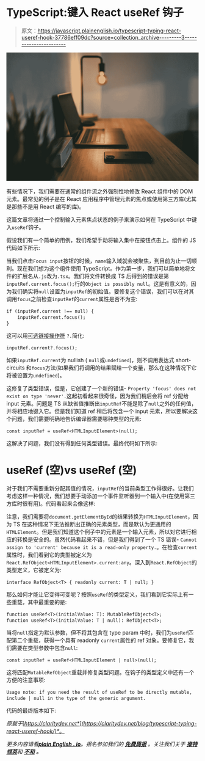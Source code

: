 # TypeScript:键入 React useRef 钩子

> 原文：<https://javascript.plainenglish.io/typescript-typing-react-useref-hook-37786eff09dc?source=collection_archive---------3----------------------->

![](img/23670649b92d42b41c5118c0403edf3a.png)

有些情况下，我们需要在通常的组件流之外强制性地修改 React 组件中的 DOM 元素。最常见的例子是在 React 应用程序中管理元素的焦点或使用第三方库(尤其是那些不是用 React 编写的库)。

这篇文章将通过一个控制输入元素焦点状态的例子来演示如何在 TypeScript 中键入`useRef`钩子。

假设我们有一个简单的用例，我们希望手动将输入集中在按钮点击上。组件的 JS 代码如下所示:

当我们点击`Focus input`按钮的时候，`name`输入域就会被聚焦，到目前为止一切顺利。现在我们想为这个组件使用 TypeScript。作为第一步，我们可以简单地将文件的扩展名从`.js`改为`.tsx`。我们将文件转换成 TS 后得到的错误是第`inputRef.current.focus();`行的`Object is possibly null`。这是有意义的，因为我们确实将`null`设置为`inputRef`的初始值。要修复这个错误，我们可以在对其调用`focus`之前检查`inputRef`的`current`属性是否不为空:

```
if (inputRef.current !== null) { 
    inputRef.current.focus(); 
}
```

这可以用[可选链接操作符](https://developer.mozilla.org/en-US/docs/Web/JavaScript/Reference/Operators/Optional_chaining) `?.`简化:

```
inputRef.current?.focus();
```

如果`inputRef.current`为 nullish ( `null`或`undefined`)，则不调用表达式 short-circuits 和`focus`方法(如果我们将调用的结果赋给一个变量，那么在这种情况下它将被设置为`undefined`)。

这修复了类型错误，但是，它创建了一个新的错误- `Property 'focus' does not exist on type 'never'.`这起初看起来很奇怪，因为我们稍后会将 ref 分配给 input 元素。问题是 TS 从缺省值推断出`inputRef`不能是除了`null`之外的任何值，并将相应地键入它。但是我们知道 ref 稍后将包含一个 input 元素，所以要解决这个问题，我们需要明确地告诉编译器需要哪种类型的元素:

```
const inputRef = useRef<HTMLInputElement>(null);
```

这解决了问题，我们没有得到任何类型错误。最终代码如下所示:

# useRef <htmlinputelement>(空)vs useRef <htmlinputelement null="">(空)</htmlinputelement></htmlinputelement>

对于我们不需要重新分配其值的情况，`inputRef`的当前类型工作得很好。让我们考虑这样一种情况，我们想要手动添加一个事件监听器到一个输入中(在使用第三方库时很有用)。代码看起来会像这样:

注意，我们需要将`document.getElementById`的结果转换为`HTMLInputElement`，因为 TS 在这种情况下无法推断出正确的元素类型，而是默认为更通用的`HTMLElement`。但是我们知道这个例子中的元素是一个输入元素，所以对它进行相应的转换是安全的。虽然代码看起来不错，但是我们得到了一个 TS 错误- `Cannot assign to 'current' because it is a read-only property.`。在检查`current`属性时，我们看到它的类型被定义为`React.RefObject<HTMLInputElement>.current:any`。深入到`React.RefObject`的类型定义，它被定义为:

```
interface RefObject<T> { readonly current: T | null; }
```

那么如何才能让它变得可变呢？按照`useRef`的类型定义，我们看到它实际上有一些重载，其中最重要的是:

```
function useRef<T>(initialValue: T): MutableRefObject<T>; 
function useRef<T>(initialValue: T | null): RefObject<T>;
```

当将`null`指定为默认参数，但不将其包含在 type param 中时，我们为`useRef`匹配第二个重载，获得一个具有 readonly `current`属性的 ref 对象。要修复它，我们需要在类型参数中包含`null`:

```
const inputRef = useRef<HTMLInputElement | null>(null);
```

这将匹配`MutableRefObject`重载并修复类型问题。在钩子的类型定义中还有一个方便的注意事项:

```
Usage note: if you need the result of useRef to be directly mutable, include | null in the type of the generic argument.
```

代码的最终版本如下:

*原载于*[*https://claritydev.net*](https://claritydev.net/blog/typescript-typing-react-useref-hook/)*。*

*更多内容请看*[***plain English . io***](https://plainenglish.io/)*。报名参加我们的* [***免费周报***](http://newsletter.plainenglish.io/) *。关注我们关于* [***推特***](https://twitter.com/inPlainEngHQ)[***领英***](https://www.linkedin.com/company/inplainenglish/)**和* [***不和***](https://discord.gg/GtDtUAvyhW) ***。****
